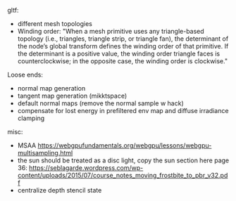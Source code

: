gltf:
- different mesh topologies
- Winding order: "When a mesh primitive uses any triangle-based topology (i.e., triangles, triangle strip, or triangle fan), the determinant of the node’s global transform defines the winding order of that primitive. If the determinant is a positive value, the winding order triangle faces is counterclockwise; in the opposite case, the winding order is clockwise."

Loose ends:
- normal map generation
- tangent map generation (mikktspace)
- default normal maps (remove the normal sample w hack)
- compensate for lost energy in prefiltered env map and diffuse irradiance clamping

misc:
- MSAA https://webgpufundamentals.org/webgpu/lessons/webgpu-multisampling.html
- the sun should be treated as a disc light, copy the sun section here page 36: https://seblagarde.wordpress.com/wp-content/uploads/2015/07/course_notes_moving_frostbite_to_pbr_v32.pdf
- centralize depth stencil state

